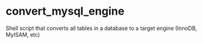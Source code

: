 # convert_mysql_engine
Shell script that converts all tables in a database to a target engine (InnoDB, MyISAM, etc)
